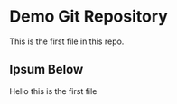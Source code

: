 # Demo Git Repository

This is the first file in this repo.


## Ipsum Below

Hello this is the first file